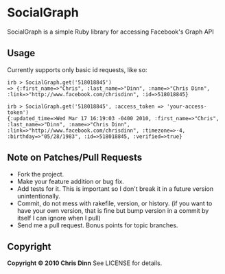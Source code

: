 SocialGraph
===========

SocialGraph is a simple Ruby library for accessing Facebook's Graph API

Usage
-----

Currently supports only basic id requests, like so:

    irb > SocialGraph.get('518018845')
    => {:first_name=>"Chris", :last_name=>"Dinn", :name=>"Chris Dinn", :link=>"http://www.facebook.com/chrisdinn", :id=>518018845}
    
    irb > SocialGraph.get('518018845', :access_token => 'your-access-token')
    {:updated_time=>Wed Mar 17 16:19:03 -0400 2010, :first_name=>"Chris", :last_name=>"Dinn", :name=>"Chris Dinn", :link=>"http://www.facebook.com/chrisdinn", :timezone=>-4, :birthday=>"05/28/1983", :id=>518018845, :verified=>true}
	

Note on Patches/Pull Requests
-----------------------------

* Fork the project.
* Make your feature addition or bug fix.
* Add tests for it. This is important so I don't break it in a
  future version unintentionally.
* Commit, do not mess with rakefile, version, or history.
  (if you want to have your own version, that is fine but bump version in a commit by itself I can ignore when I pull)
* Send me a pull request. Bonus points for topic branches.

Copyright
-----------------------------

**Copyright © 2010 Chris Dinn** See LICENSE for details.